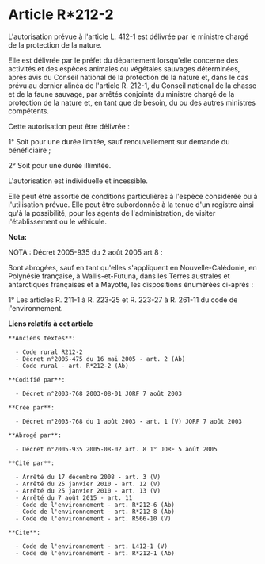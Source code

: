 # Article R*212-2

L'autorisation prévue à l'article L. 412-1 est délivrée par le ministre chargé de la protection de la nature.

Elle est délivrée par le préfet du département lorsqu'elle concerne des activités et des espèces animales ou végétales
sauvages déterminées, après avis du Conseil national de la protection de la nature et, dans le cas prévu au dernier alinéa de
l'article R. 212-1, du Conseil national de la chasse et de la faune sauvage, par arrêtés conjoints du ministre chargé de la
protection de la nature et, en tant que de besoin, du ou des autres ministres compétents.

Cette autorisation peut être délivrée :

1° Soit pour une durée limitée, sauf renouvellement sur demande du bénéficiaire ;

2° Soit pour une durée illimitée.

L'autorisation est individuelle et incessible.

Elle peut être assortie de conditions particulières à l'espèce considérée ou à l'utilisation prévue. Elle peut être
subordonnée à la tenue d'un registre ainsi qu'à la possibilité, pour les agents de l'administration, de visiter
l'établissement ou le véhicule.

**Nota:**

NOTA : Décret 2005-935 du 2 août 2005 art 8 :

Sont abrogées, sauf en tant qu'elles s'appliquent en Nouvelle-Calédonie, en Polynésie française, à Wallis-et-Futuna, dans les
Terres australes et antarctiques françaises et à Mayotte, les dispositions énumérées ci-après :

1° Les articles R. 211-1 à R. 223-25 et R. 223-27 à R. 261-11 du code de l'environnement.

**Liens relatifs à cet article**

	**Anciens textes**:

	  - Code rural R212-2
	  - Décret n°2005-475 du 16 mai 2005 - art. 2 (Ab)
	  - Code rural - art. R*212-2 (Ab)

	**Codifié par**:

	  - Décret n°2003-768 2003-08-01 JORF 7 août 2003

	**Créé par**:

	  - Décret n°2003-768 du 1 août 2003 - art. 1 (V) JORF 7 août 2003

	**Abrogé par**:

	  - Décret n°2005-935 2005-08-02 art. 8 1° JORF 5 août 2005

	**Cité par**:

	  - Arrêté du 17 décembre 2008 - art. 3 (V)
	  - Arrêté du 25 janvier 2010 - art. 12 (V)
	  - Arrêté du 25 janvier 2010 - art. 13 (V)
	  - Arrêté du 7 août 2015 - art. 11
	  - Code de l'environnement - art. R*212-6 (Ab)
	  - Code de l'environnement - art. R*212-8 (Ab)
	  - Code de l'environnement - art. R566-10 (V)

	**Cite**:

	  - Code de l'environnement - art. L412-1 (V)
	  - Code de l'environnement - art. R*212-1 (Ab)
